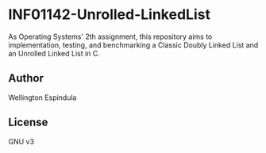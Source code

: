 # INF01142-Unrolled-LinkedList
As Operating Systems' 2th assignment, this repository aims to implementation, testing, and benchmarking a Classic Doubly Linked List and an Unrolled Linked List in C.

## Author
Wellington Espindula


## License
GNU v3
